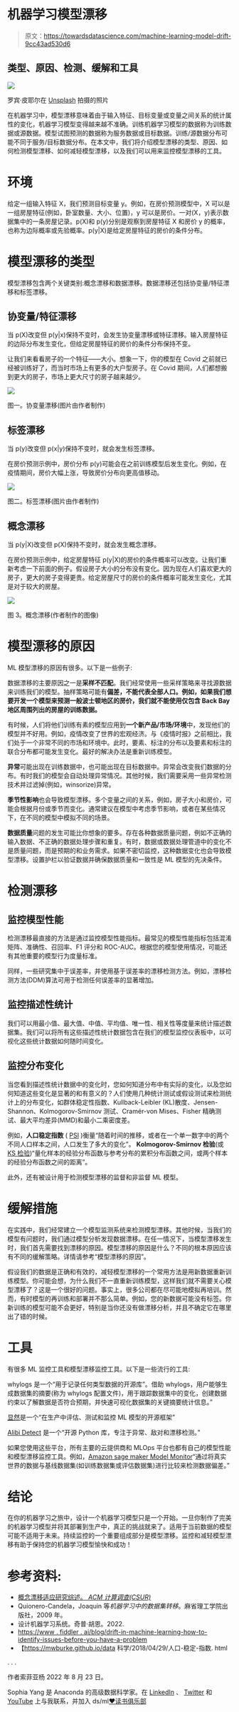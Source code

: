 # 机器学习模型漂移

> 原文：<https://towardsdatascience.com/machine-learning-model-drift-9cc43ad530d6>

## 类型、原因、检测、缓解和工具

![](img/f83d5cde2991142a927b623d64400f8d.png)

罗宾·皮耶尔在 [Unsplash](https://unsplash.com/s/photos/motion?utm_source=unsplash&utm_medium=referral&utm_content=creditCopyText) 拍摄的照片

在机器学习中，模型漂移意味着由于输入特征、目标变量或变量之间关系的统计属性的变化，机器学习模型变得越来越不准确。训练机器学习模型的数据称为训练数据或源数据。模型试图预测的数据称为服务数据或目标数据。训练/源数据分布可能不同于服务/目标数据分布。在本文中，我们将介绍模型漂移的类型、原因、如何检测模型漂移、如何减轻模型漂移，以及我们可以用来监控模型漂移的工具。

# 环境

给定一组输入特征 X，我们预测目标变量 y。例如，在房价预测模型中，X 可以是一组房屋特征(例如，卧室数量、大小、位置)，y 可以是房价。一对(X，y)表示数据集中的一条房屋记录。p(X)和 p(y)分别是观察到房屋特征 X 和房价 y 的概率，也称为边际概率或先验概率。p(y|X)是给定房屋特征的房价的条件分布。

# 模型漂移的类型

模型漂移包含两个关键类别:概念漂移和数据漂移。数据漂移还包括协变量/特征漂移和标签漂移。

## 协变量/特征漂移

当 p(X)改变但 p(y|x)保持不变时，会发生协变量漂移或特征漂移。输入房屋特征的边际分布发生变化，但给定房屋特征的房价的条件分布保持不变。

让我们来看看房子的一个特征——大小。想象一下，你的模型在 Covid 之前就已经被训练好了，而当时市场上有更多的大户型房子。在 Covid 期间，人们都想搬到更大的房子，市场上更大尺寸的房子越来越少。

![](img/a65fbb3962e3b13e50a3092addf77a1a.png)

图一。协变量漂移(图片由作者制作)

## 标签漂移

当 p(y)改变但 p(x|y)保持不变时，就会发生标签漂移。

在房价预测示例中，房价分布 p(y)可能会在之前训练模型后发生变化。例如，在疫情期间，房价大幅上涨，导致房价分布向更高值移动。

![](img/b8e9e7750c48477b8ca377d1f508a521.png)

图二。标签漂移(图片由作者制作)

## 概念漂移

当 p(y|X)改变但 p(X)保持不变时，就会发生概念漂移。

在房价预测示例中，给定房屋特征 p(y|X)的房价的条件概率可以改变。让我们重新考虑一下前面的例子。假设房子大小的分布没有变化。因为现在人们喜欢更大的房子，更大的房子变得更贵。给定房屋尺寸的房价的条件概率可能发生变化，尤其是对于较大的房屋。

![](img/97cc36901463273dea7c79f782b54678.png)

图 3。概念漂移(作者制作的图像)

# 模型漂移的原因

ML 模型漂移的原因有很多。以下是一些例子:

数据漂移的主要原因之一是**采样不匹配**。我们经常使用一些采样策略来寻找源数据来训练我们的模型。抽样策略可能有**偏差，不能代表全部人口。例如，如果我们想要开发一个模型来预测一般波士顿地区的房价，我们就不能使用仅包含 Back Bay 地区周围列出的房屋的训练数据。**

有时候，人们将他们训练有素的模型应用到**一个新产品/市场/环境**中，发现他们的模型并不好用。例如，疫情改变了世界的宏观经济。与《疫情时报》之前相比，我们处于一个非常不同的市场和环境中。此时，要素、标注的分布以及要素和标注的联合分布都可能发生变化。最好的解决办法是重新训练模型。

**异常**可能出现在训练数据中，也可能出现在目标数据中。异常会改变我们数据的分布。有时我们的模型会自动处理异常情况。其他时候，我们需要采用一些异常检测技术并过滤掉(例如，winsorize)异常。

**季节性影响**也会导致模型漂移。多个变量之间的关系，例如，房子大小和房价，可能会根据月份或季节而变化。通常建议在模型中考虑季节影响，或者在某些情况下，在不同的模型中模拟不同的场景。

**数据质量**问题的发生可能比你想象的要多。存在各种数据质量问题，例如不正确的输入数据、不正确的数据处理步骤和重复。有时，数据或数据处理管道中的变化不是质量问题，而是预期的和业务需求。如果不密切监控，这种数据变化也会导致模型漂移。设置护栏以验证数据并确保数据质量和一致性是 ML 模型的先决条件。

# 检测漂移

## 监控模型性能

检测漂移最直接的方法是通过监控模型性能指标。最常见的模型性能指标包括混淆矩阵、准确性、召回率、F1 评分和 ROC-AUC。根据您的模型使用情况，可能还有其他重要的模型行为度量标准。

同样，一些研究集中于误差率，并使用基于误差率的漂移检测方法。例如，漂移检测方法(DDM)算法可用于检测任何误差率的显著增加。

## 监控描述性统计

我们可以用最小值、最大值、中值、平均值、唯一性、相关性等度量来统计描述数据集。我们可以将所有这些描述性统计数据包含在我们的模型监控仪表板中，以可视化这些统计数据如何随时间变化。

## 监控分布变化

当您看到描述性统计数据中的变化时，您如何知道分布中有实际的变化，以及您如何知道这些变化是显著的和有意义的？人们使用几种统计测试或假设测试来检测统计上的分布变化，如群体稳定性指数、Kullback-Leibler (KL)散度、Jensen-Shannon、Kolmogorov-Smirnov 测试、Cramér-von Mises、Fisher 精确测试、最大平均差异(MMD)和最小二乘密度差。

例如，**人口稳定指数** ( [PSI](https://mwburke.github.io/data%20science/2018/04/29/population-stability-index.html) )衡量“随着时间的推移，或者在一个单一数字中的两个不同人口样本之间，人口发生了多大的变化”。 **Kolmogorov-Smirnov 检验**(或 [KS 检验](https://en.wikipedia.org/wiki/Kolmogorov%E2%80%93Smirnov_test))“量化样本的经验分布函数与参考分布的累积分布函数之间，或两个样本的经验分布函数之间的距离”。

此外，还有被设计用于检测模型漂移的监督和非监督 ML 模型。

# 缓解措施

在实践中，我们经常建立一个模型监测系统来检测模型漂移。其他时候，当我们的模型有问题时，我们通过模型分析发现数据漂移。在任一情况下，当模型漂移发生时，我们首先需要找到漂移的原因。模型漂移的原因是什么？不同的根本原因应该有不同的缓解策略。详情请参考“模型漂移的原因”。

假设我们的数据是正确和有效的，减轻模型漂移的一个常用方法是用新数据重新训练模型。你可能会想，为什么我们不一直重新训练模型，这样我们就不需要关心模型漂移了？这是一个很好的问题。事实上，很多公司都在尽可能地模拟再培训。然而，有时模型的再训练和部署并不那么简单。例如，您的新数据可能没有标签。你新训练的模型可能不会更好，特别是当你还没有做漂移分析，并且不确定它在哪里出了错的时候。

# 工具

有很多 ML 监控工具和模型漂移监控工具。以下是一些流行的工具:

whylogs 是一个“用于记录任何类型数据的开源库”。借助 whylogs，用户能够生成数据集的摘要(称为 whylogs 配置文件)，用于跟踪数据集中的变化，创建数据约束以了解数据是否符合预期，并快速可视化数据集的关键摘要统计信息。”

[显然](https://github.com/evidentlyai/evidently)是一个“在生产中评估、测试和监控 ML 模型的开源框架”

[Alibi Detect](https://github.com/SeldonIO/alibi-detect) 是一个“开源 Python 库，专注于异常、敌对和漂移检测。”

如果您使用这些平台，所有主要的云提供商和 MLOps 平台也都有自己的模型性能和模型漂移监控工具。例如，[Amazon sage maker Model Monitor](https://aws.amazon.com/sagemaker/model-monitor/)“通过将真实世界的数据与基线数据集(如训练数据集或评估数据集)进行比较来检测数据偏差。”

# 结论

在你的机器学习之旅中，设计一个机器学习模型只是一个开始。一旦你制作了完美的机器学习模型并将其部署到生产中，真正的挑战就来了。适用于当前数据的模型可能不适用于未来。持续监控的一个重要组成部分是模型漂移。监控和减轻模型漂移有助于保持您的机器学习模型愉快和成功！

# 参考资料:

*   [概念漂移适应研究综述。 *ACM 计算调查(CSUR)*](https://dl.acm.org/doi/10.1145/2523813)
*   Quionero-Candela，Joaquin 等*机器学习中的数据集转移*。麻省理工学院出版社，2009 年。
*   设计机器学习系统。奇普·胡恩。2022.
*   [https://www . fiddler . ai/blog/drift-in-machine-learning-how-to-identify-issues-before-you-have-a-problem](https://www.fiddler.ai/blog/drift-in-machine-learning-how-to-identify-issues-before-you-have-a-problem)
*   【https://mwburke.github.io/data 科学/2018/04/29/人口-稳定-指数. html

. . .

作者索菲亚杨 2022 年 8 月 23 日。

Sophia Yang 是 Anaconda 的高级数据科学家。在 [LinkedIn](https://www.linkedin.com/in/sophiamyang/) 、 [Twitter](https://twitter.com/sophiamyang) 和 [YouTube](https://www.youtube.com/SophiaYangDS) 上与我联系，并加入 ds/ml[❤️读书俱乐部](https://discord.com/invite/6BremEf9db)